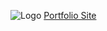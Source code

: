 ![Logo](https://i.ibb.co/DKDDLdM/Home-Image.png)
[Portfolio Site](https://subramanis55.github.io/Portfolio/)

